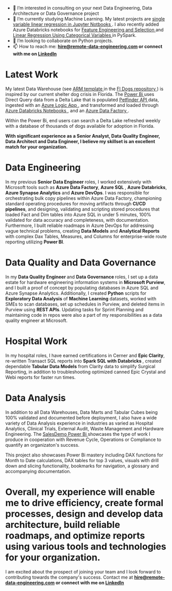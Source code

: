 
- 👀 I’m interested in consulting on your next Data Engineering, Data Architecture or Data Governance project
- 🌱 I’m currently studying Machine Learning. My latest projects are <a href = "https://github.com/RemoteDataEngineer/Linear-Regression-Homeprices">single variable linear regression in Jupyter Notbooks </a>. I also recently added Azure Databricks notebooks for <a href = "https://github.com/RemoteDataEngineer/PySparkFeatureEngineeringSelectionIris"> Feature Engineering and Selection </a> and <a href = "https://github.com/RemoteDataEngineer/PySparkLinearRegressionMealBills">Linear Regression Using Categorical Variables </a> in PySpark. 
- 💞️ I’m looking to collaborate on Python projects. 
- 📫 How to reach me: <b> hire@remote-data-engineering.com or connect with me on <a href = "https://www.linkedin.com/in/remotedataengineer/"> LinkedIn </a> </b>

<h1> Latest Work </h1>

My latest Data Warehouse (see <a href = "https://github.com/RemoteDataEngineer/FlDogs/blob/main/template.json"> ARM template </a> in the <a href = "https://github.com/RemoteDataEngineer/FlDogs"> Fl Dogs repository </a>) is inspired by our current shelter dog crisis in Florida. The <a href = "https://github.com/RemoteDataEngineer/FlDogs/blob/main/PetfinderApi%20FlDogs%20Production%2020230731.pbix"> Power Bi </a> uses Direct Query data from a Delta Lake that is populated <a href = "https://www.petfinder.com/developers/v2/docs/"> Petfinder API </a> data, ingested with an <a href = "https://github.com/RemoteDataEngineer/FlDogs/blob/main/Template%20for%20Standard%20Version%20of%20SummerInterview2023%20Logic%20App.zip" > Azure Logic App </a>, and transformed and loaded through <a href = "https://github.com/RemoteDataEngineer/FlDogs/tree/main/Databricks%20Notebooks"> Azure Databricks Notebooks </a>, and an <a href = "https://github.com/RemoteDataEngineer/FlDogs/blob/main/Template%20for%20ADF%20For%20Each%20Databricks%20Config%20Row.zip"> Azure Data Factory </a>. 

Within the Power Bi, end users can search a Delta Lake refreshed weekly with a database of thousands of dogs available for adoption in Florida.

<b> With significant experience as a Senior Analyst, Data Quality Engineer, Data Architect and Data Engineer, I believe my skillset is an excellent match for your organization. </b>

<h1>Data Engineering</h1>

In my previous <b> Senior Data Engineer </b> roles, I worked extensively with Microsoft tools such as <b>Azure Data Factory</b>, <b>Azure SQL </b>, <b>Azure Databricks</b>, <b>Azure Synapse Analytics</b> and <b>Azure DevOps</b>. I was responsible for orchestrating bulk copy pipelines within Azure Data Factory, championing standard operating procedures for moving artifacts through <b>CI/CD pipelines</b>, and designing, validating and scripting stored procedures that loaded Fact and Dim tables into Azure SQL in under 5 minutes, 100% validated for data accuracy and completeness, with documentation. Furthermore, I built reliable roadmaps in Azure DevOps for addressing vague technical problems, creating <b>Data Models</b> and <b>Analytical Reports</b> with complex Dax Tables, Measures, and Columns for enterprise-wide route reporting utilizing <b>Power BI</b>.

<h1>Data Quality and Data Governance</h1>
In my <b> Data Quality Engineer </b>  and <b> Data Governance </b> roles, I set up a data estate for hardware engineering information systems in <b>Microsoft Purview</b>, and I built a proof of concept by populating databases in Azure SQL and Azure Synapse Analytics. Additionally, I created <b>Python</b> scripts for <b>Exploratory Data Analysis</b> of <b>Machine Learning</b> datasets, worked with SMEs to scan databases, set up schedules in Purview, and deleted items in Purview using <b>REST APIs</b>. Updating tasks for Sprint Planning and maintaining code in repos were also a part of my responsibilities as a data quality engineer at Microsoft.

<h1>Hospital Work</h1>
In my hospital roles, I have earned certifications in <b></b>Cerner and <b>Epic Clarity</b>, re-written Transact SQL reports into <b> Spark SQL with Databricks </b>, created dependable <b> Tabular Data Models</b> from Clarity data to simplify Surgical Reporting, in addition to troubleshooting optimized canned Epic Crystal and Webi reports for faster run times.

<h1> Data Analysis </h1>
In addition to all Data Warehouses, Data Marts and Tabular Cubes being 100% validated and documented before deployment, I also have a wide variety of  Data Analysis experience in industries as varied as Hospital Analytics, Clinical Trials, External Audit, Waste Management and Hardware Engineering. The <a href = "https://github.com/RemoteDataEngineer/SalesDemo/blob/main/Heichman%20Sales%20Demo.pbix"> SalesDemo Power Bi </a> showcases the type of work I produce in cooperation with Revenue Cycle, Operations or Compliance to quantify an organizaton's success. 

This project also showcases Power Bi mastery including DAX functions for Month to Date calculations, DAX tables for top 3 values, visuals with drill down and slicing functionality, bookmarks for navigation, a glossary and accompanying documentation.


<h1> Overall, my experience will enable me to drive efficiency, create formal processes, design and develop data architecture, build reliable roadmaps, and optimize reports using various tools and technologies for your organization. </h1> 

I am excited about the prospect of joining your team and I look forward to contributing towards the company's success. Contact me at <b> hire@remote-data-engineering.com or connect with me on <a href = "https://www.linkedin.com/in/remotedataengineer/"> LinkedIn </a> </b>
